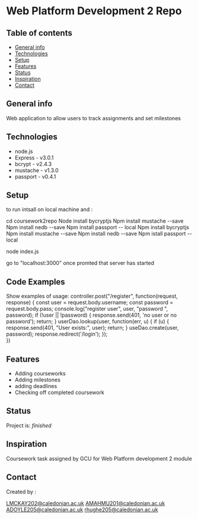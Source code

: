 # Web Platform Development 2 Repo




## Table of contents
* [General info](#general-info)
* [Technologies](#technologies)
* [Setup](#setup)
* [Features](#features)
* [Status](#status)
* [Inspiration](#inspiration)
* [Contact](#contact)

## General info
Web application to allow users to track assignments and set milestones



## Technologies
* node.js 
* Express - v3.0.1
* bcrypt - v2.4.3
* mustache - v1.3.0
* passport - v0.4.1

## Setup
to run intsall on local machine and : 

cd coursework2repo 
Node install bycryptjs
Npm install mustache --save
Npm install nedb --save
Npm  install passport -- local
Npm install bycryptjs  
Npm install mustache --save
Npm install nedb --save 
Npm  istall passport -- local

node index.js

go to "localhost:3000" once promted that server has started


## Code Examples
Show examples of usage:
controller.post("/register", function(request, response) {
    const user = request.body.username;
    const password = request.body.pass;
    console.log("register user", user, "password ",  password);
    if (!user || !password) {
        response.send(401, 'no user or no password');
        return;
    }
    userDao.lookup(user, function(err, u) {
        if (u) {
            response.send(401, "User exists:", user);
            return;
        }
        useDao.create(user, password);
        response.redirect('/login');
    });  
})

## Features

* Adding courseworks
* Adding milestones
* adding deadlines
* Checking off completed coursework



## Status
Project is: _finished_

## Inspiration
Coursework task assigned by GCU for Web Platform development 2 module

## Contact
Created by :

LMCKAY202@caledonian.ac.uk
AMAHMU201@caledonian.ac.uk
ADOYLE205@caledonian.ac.uk
rhughe205@caledonian.ac.uk


